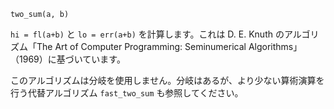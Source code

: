 ```
two_sum(a, b)
```

`hi = fl(a+b)` と `lo = err(a+b)` を計算します。これは D. E. Knuth のアルゴリズム「The Art of Computer Programming: Seminumerical Algorithms」（1969）に基づいています。

このアルゴリズムは分岐を使用しません。分岐はあるが、より少ない算術演算を行う代替アルゴリズム `fast_two_sum` も参照してください。
